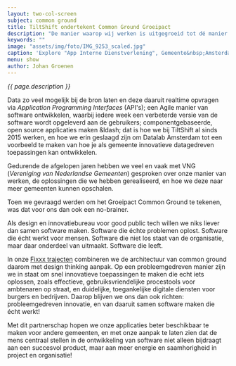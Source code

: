 ```yaml
---
layout: two-col-screen
subject: common ground
title: TiltShift ondertekent Common Ground Groeipact
description: "De manier waarop wij werken is uitgegroeid tot dé manier waarop gemeenten samen software willen maken. Dat is tof! Het was voor ons dan ook logisch om Common Ground partner te worden."
keywords: ""
image: "assets/img/foto/IMG_9253_scaled.jpg"
caption: 'Explore "App Interne Dienstverlening", Gemeente&nbsp;Amsterdam'
menu: show
author: Johan Groenen
---
```

*{{ page.description }}*

Data zo veel mogelijk bij de bron laten en deze daaruit realtime opvragen via *Application Programming Interfaces* (API's); een Agile manier van software ontwikkelen, waarbij iedere week een verbeterde versie van de software wordt opgeleverd aan de gebruikers; componentgebaseerde, open source applicaties maken &ldash; dat is hoe we bij TiltShift al sinds 2015 werken, en hoe we erin geslaagd zijn om Datalab Amsterdam tot een voorbeeld te maken van hoe je als gemeente innovatieve datagedreven toepassingen kan ontwikkelen.

Gedurende de afgelopen jaren hebben we veel en vaak met VNG (*Vereniging van Nederlandse Gemeenten*) gesproken over onze manier van werken, de oplossingen die we hebben gerealiseerd, en hoe we deze naar meer gemeenten kunnen opschalen.

Toen we gevraagd werden om het Groeipact Common Ground te tekenen, was dat voor ons dan ook een no-brainer.

Als design en innovatiebureau voor good public tech willen we niks liever dan samen software maken. Software die échte problemen oplost. Software die écht werkt voor mensen. Software die niet los staat van de organisatie, maar daar onderdeel van uitmaakt. Software die leeft.

In onze <a href="/fixxx">Fixxx trajecten</a> combineren we de architectuur van common ground daarom met design thinking aanpak. Op een probleemgedreven manier zijn we in staat om snel innovatieve toepassingen te maken die echt iets oplossen, zoals effectieve, gebruiksvriendelijke procestools voor ambtenaren op straat, en duidelijke, toegankelijke digitale diensten voor burgers en bedrijven. Daarop blijven we ons dan ook richten: probleemgedreven innovatie, en van daaruit samen software maken die écht werkt!

Met dit partnerschap hopen we onze applicaties beter beschikbaar te maken voor andere gemeenten, en met onze aanpak te laten zien dat de mens centraal stellen in de ontwikkeling van software niet alleen bijdraagt aan een succesvol product, maar aan meer energie en saamhorigheid in project en organisatie!